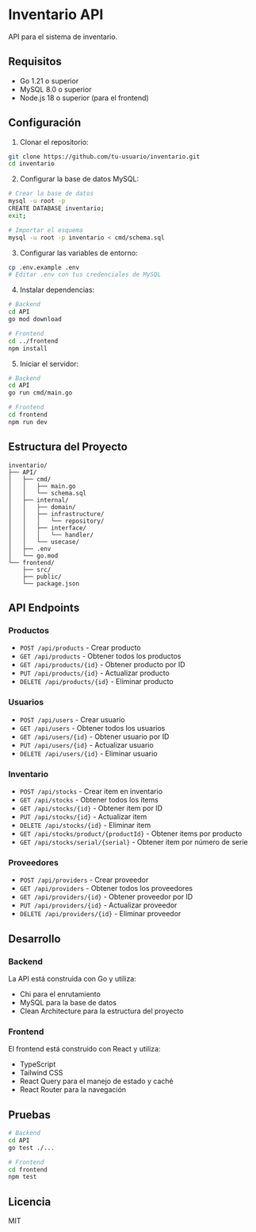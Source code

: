 # Inventario API

API para el sistema de inventario.

## Requisitos

- Go 1.21 o superior
- MySQL 8.0 o superior
- Node.js 18 o superior (para el frontend)

## Configuración

1. Clonar el repositorio:
```bash
git clone https://github.com/tu-usuario/inventario.git
cd inventario
```

2. Configurar la base de datos MySQL:
```bash
# Crear la base de datos
mysql -u root -p
CREATE DATABASE inventario;
exit;

# Importar el esquema
mysql -u root -p inventario < cmd/schema.sql
```

3. Configurar las variables de entorno:
```bash
cp .env.example .env
# Editar .env con tus credenciales de MySQL
```

4. Instalar dependencias:
```bash
# Backend
cd API
go mod download

# Frontend
cd ../frontend
npm install
```

5. Iniciar el servidor:
```bash
# Backend
cd API
go run cmd/main.go

# Frontend
cd frontend
npm run dev
```

## Estructura del Proyecto

```
inventario/
├── API/
│   ├── cmd/
│   │   ├── main.go
│   │   └── schema.sql
│   ├── internal/
│   │   ├── domain/
│   │   ├── infrastructure/
│   │   │   └── repository/
│   │   ├── interface/
│   │   │   └── handler/
│   │   └── usecase/
│   ├── .env
│   └── go.mod
└── frontend/
    ├── src/
    ├── public/
    └── package.json
```

## API Endpoints

### Productos
- `POST /api/products` - Crear producto
- `GET /api/products` - Obtener todos los productos
- `GET /api/products/{id}` - Obtener producto por ID
- `PUT /api/products/{id}` - Actualizar producto
- `DELETE /api/products/{id}` - Eliminar producto

### Usuarios
- `POST /api/users` - Crear usuario
- `GET /api/users` - Obtener todos los usuarios
- `GET /api/users/{id}` - Obtener usuario por ID
- `PUT /api/users/{id}` - Actualizar usuario
- `DELETE /api/users/{id}` - Eliminar usuario

### Inventario
- `POST /api/stocks` - Crear item en inventario
- `GET /api/stocks` - Obtener todos los items
- `GET /api/stocks/{id}` - Obtener item por ID
- `PUT /api/stocks/{id}` - Actualizar item
- `DELETE /api/stocks/{id}` - Eliminar item
- `GET /api/stocks/product/{productId}` - Obtener items por producto
- `GET /api/stocks/serial/{serial}` - Obtener item por número de serie

### Proveedores
- `POST /api/providers` - Crear proveedor
- `GET /api/providers` - Obtener todos los proveedores
- `GET /api/providers/{id}` - Obtener proveedor por ID
- `PUT /api/providers/{id}` - Actualizar proveedor
- `DELETE /api/providers/{id}` - Eliminar proveedor

## Desarrollo

### Backend

La API está construida con Go y utiliza:
- Chi para el enrutamiento
- MySQL para la base de datos
- Clean Architecture para la estructura del proyecto

### Frontend

El frontend está construido con React y utiliza:
- TypeScript
- Tailwind CSS
- React Query para el manejo de estado y caché
- React Router para la navegación

## Pruebas

```bash
# Backend
cd API
go test ./...

# Frontend
cd frontend
npm test
```

## Licencia

MIT 